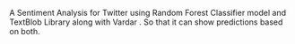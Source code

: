 A Sentiment Analysis for Twitter using Random Forest Classifier model and TextBlob Library along with Vardar . So that it can show predictions based on both.
